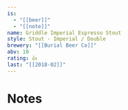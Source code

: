 ```yaml
---
is:
  - "[[beer]]"
  - "[[note]]"
name: Griddle Imperial Espresso Stout
style: Stout - Imperial / Double
brewery: "[[Burial Beer Co]]"
abv: 10
rating: 👍
last: "[[2018-02]]"
---
```

# Notes

